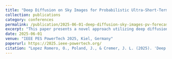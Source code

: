 ```yaml
---
title: "Deep Diffusion on Sky Images for Probabilistic Ultra-Short-Term PV Forecasting"
collection: publications
category: conferences
permalink: /publication/2025-06-01-deep-diffusion-sky-images-pv-forecasting
excerpt: "This paper presents a novel approach utilizing deep diffusion models on sky images to achieve probabilistic ultra-short-term photovoltaic (PV) forecasting. The method enhances the accuracy of PV power predictions by capturing the stochastic nature of cloud movements."
date: 2025-06-01
venue: "IEEE PES PowerTech 2025, Kiel, Germany"
paperurl: https://2025.ieee-powertech.org/
citation: "Lopez Romero, O., Poland, J., & Cremer, J. L. (2025). 'Deep Diffusion on Sky Images for Probabilistic Ultra-Short-Term PV Forecasting.' Proceedings of IEEE PES PowerTech 2025, Kiel, Germany, 1–6."
---
```

